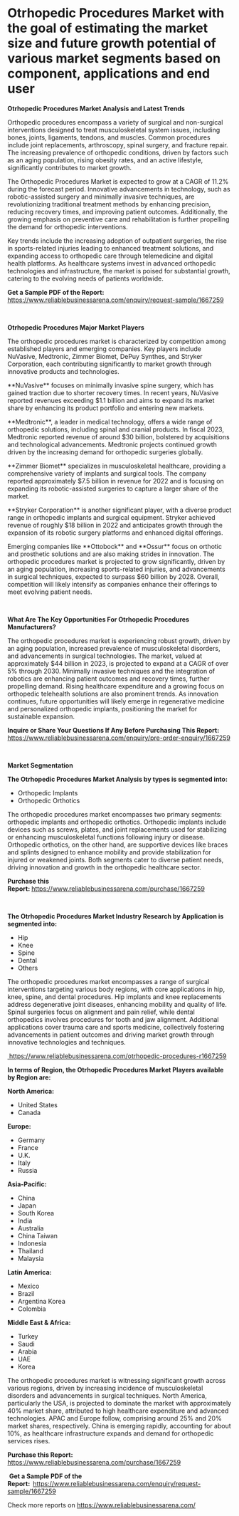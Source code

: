 <p><h1>Otrhopedic Procedures Market with the goal of estimating the market size and future growth potential of various market segments based on component, applications and end user</h1></p><p><strong>Otrhopedic Procedures Market Analysis and Latest Trends</strong></p>
<p><p>Orthopedic procedures encompass a variety of surgical and non-surgical interventions designed to treat musculoskeletal system issues, including bones, joints, ligaments, tendons, and muscles. Common procedures include joint replacements, arthroscopy, spinal surgery, and fracture repair. The increasing prevalence of orthopedic conditions, driven by factors such as an aging population, rising obesity rates, and an active lifestyle, significantly contributes to market growth.</p><p>The Orthopedic Procedures Market is expected to grow at a CAGR of 11.2% during the forecast period. Innovative advancements in technology, such as robotic-assisted surgery and minimally invasive techniques, are revolutionizing traditional treatment methods by enhancing precision, reducing recovery times, and improving patient outcomes. Additionally, the growing emphasis on preventive care and rehabilitation is further propelling the demand for orthopedic interventions.</p><p>Key trends include the increasing adoption of outpatient surgeries, the rise in sports-related injuries leading to enhanced treatment solutions, and expanding access to orthopedic care through telemedicine and digital health platforms. As healthcare systems invest in advanced orthopedic technologies and infrastructure, the market is poised for substantial growth, catering to the evolving needs of patients worldwide.</p></p>
<p><strong>Get a Sample PDF of the Report:&nbsp;</strong> <a href="https://www.reliablebusinessarena.com/enquiry/request-sample/1667259?utm_campaign=3224&utm_medium=2&utm_source=Github&utm_content=ia&utm_term=08032025&utm_id=otrhopedic-procedures">https://www.reliablebusinessarena.com/enquiry/request-sample/1667259</a></p>
<p>&nbsp;</p>
<p><strong>Otrhopedic Procedures Major Market Players</strong></p>
<p><p>The orthopedic procedures market is characterized by competition among established players and emerging companies. Key players include NuVasive, Medtronic, Zimmer Biomet, DePuy Synthes, and Stryker Corporation, each contributing significantly to market growth through innovative products and technologies.</p><p>**NuVasive** focuses on minimally invasive spine surgery, which has gained traction due to shorter recovery times. In recent years, NuVasive reported revenues exceeding $1.1 billion and aims to expand its market share by enhancing its product portfolio and entering new markets.</p><p>**Medtronic**, a leader in medical technology, offers a wide range of orthopedic solutions, including spinal and cranial products. In fiscal 2023, Medtronic reported revenue of around $30 billion, bolstered by acquisitions and technological advancements. Medtronic projects continued growth driven by the increasing demand for orthopedic surgeries globally.</p><p>**Zimmer Biomet** specializes in musculoskeletal healthcare, providing a comprehensive variety of implants and surgical tools. The company reported approximately $7.5 billion in revenue for 2022 and is focusing on expanding its robotic-assisted surgeries to capture a larger share of the market. </p><p>**Stryker Corporation** is another significant player, with a diverse product range in orthopedic implants and surgical equipment. Stryker achieved revenue of roughly $18 billion in 2022 and anticipates growth through the expansion of its robotic surgery platforms and enhanced digital offerings.</p><p>Emerging companies like **Ottobock** and **Ossur** focus on orthotic and prosthetic solutions and are also making strides in innovation. The orthopedic procedures market is projected to grow significantly, driven by an aging population, increasing sports-related injuries, and advancements in surgical techniques, expected to surpass $60 billion by 2028. Overall, competition will likely intensify as companies enhance their offerings to meet evolving patient needs.</p></p>
<p>&nbsp;</p>
<p><strong>What Are The Key Opportunities For Otrhopedic Procedures Manufacturers?</strong></p>
<p><p>The orthopedic procedures market is experiencing robust growth, driven by an aging population, increased prevalence of musculoskeletal disorders, and advancements in surgical technologies. The market, valued at approximately $44 billion in 2023, is projected to expand at a CAGR of over 5% through 2030. Minimally invasive techniques and the integration of robotics are enhancing patient outcomes and recovery times, further propelling demand. Rising healthcare expenditure and a growing focus on orthopedic telehealth solutions are also prominent trends. As innovation continues, future opportunities will likely emerge in regenerative medicine and personalized orthopedic implants, positioning the market for sustainable expansion.</p></p>
<p><strong>Inquire or Share Your Questions If Any Before Purchasing This Report:</strong> <a href="https://www.reliablebusinessarena.com/enquiry/pre-order-enquiry/1667259?utm_campaign=3224&utm_medium=2&utm_source=Github&utm_content=ia&utm_term=08032025&utm_id=otrhopedic-procedures">https://www.reliablebusinessarena.com/enquiry/pre-order-enquiry/1667259</a></p>
<p>&nbsp;</p>
<p><strong>Market Segmentation</strong></p>
<p><strong>The Otrhopedic Procedures Market Analysis by types is segmented into:</strong></p>
<p><ul><li>Orthopedic Implants</li><li>Orthopedic Orthotics</li></ul></p>
<p><p>The orthopedic procedures market encompasses two primary segments: orthopedic implants and orthopedic orthotics. Orthopedic implants include devices such as screws, plates, and joint replacements used for stabilizing or enhancing musculoskeletal functions following injury or disease. Orthopedic orthotics, on the other hand, are supportive devices like braces and splints designed to enhance mobility and provide stabilization for injured or weakened joints. Both segments cater to diverse patient needs, driving innovation and growth in the orthopedic healthcare sector.</p></p>
<p><strong>Purchase this Report:&nbsp;</strong><a href="https://www.reliablebusinessarena.com/purchase/1667259?utm_campaign=3224&utm_medium=2&utm_source=Github&utm_content=ia&utm_term=08032025&utm_id=otrhopedic-procedures">https://www.reliablebusinessarena.com/purchase/1667259</a></p>
<p>&nbsp;</p>
<p><strong>The Otrhopedic Procedures Market Industry Research by Application is segmented into:</strong></p>
<p><ul><li>Hip</li><li>Knee</li><li>Spine</li><li>Dental</li><li>Others</li></ul></p>
<p><p>The orthopedic procedures market encompasses a range of surgical interventions targeting various body regions, with core applications in hip, knee, spine, and dental procedures. Hip implants and knee replacements address degenerative joint diseases, enhancing mobility and quality of life. Spinal surgeries focus on alignment and pain relief, while dental orthopedics involves procedures for tooth and jaw alignment. Additional applications cover trauma care and sports medicine, collectively fostering advancements in patient outcomes and driving market growth through innovative technologies and techniques.</p></p>
<p><a href="https://www.reliablebusinessarena.com/otrhopedic-procedures-r1667259?utm_campaign=3224&utm_medium=2&utm_source=Github&utm_content=ia&utm_term=08032025&utm_id=otrhopedic-procedures">&nbsp;https://www.reliablebusinessarena.com/otrhopedic-procedures-r1667259</a></p>
<p><strong>In terms of Region, the Otrhopedic Procedures Market Players available by Region are:</strong></p>
<p>
    <p> <strong> North America: </strong>
        <ul>
            <li>United States</li>
            <li>Canada</li>
        </ul>
        </p> 
    <p> <strong> Europe: </strong>
        <ul>
            <li>Germany</li>
            <li>France</li>
            <li>U.K.</li>
            <li>Italy</li>
            <li>Russia</li>
        </ul>
        </p> 
    <p> <strong> Asia-Pacific: </strong>
        <ul>
            <li>China</li>
            <li>Japan</li>
            <li>South Korea</li>
            <li>India</li>
            <li>Australia</li>
            <li>China Taiwan</li>
            <li>Indonesia</li>
            <li>Thailand</li>
            <li>Malaysia</li>
        </ul>
        </p> 
    <p> <strong> Latin America: </strong>
        <ul>
            <li>Mexico</li>
            <li>Brazil</li>
            <li>Argentina Korea</li>
            <li>Colombia</li>
        </ul>
        </p> 
    <p> <strong> Middle East & Africa: </strong>
        <ul>
            <li>Turkey</li>
            <li>Saudi</li>
            <li>Arabia</li>
            <li>UAE</li>
            <li>Korea</li>
        </ul>
    </p>
    </p>
<p><p>The orthopedic procedures market is witnessing significant growth across various regions, driven by increasing incidence of musculoskeletal disorders and advancements in surgical techniques. North America, particularly the USA, is projected to dominate the market with approximately 40% market share, attributed to high healthcare expenditure and advanced technologies. APAC and Europe follow, comprising around 25% and 20% market shares, respectively. China is emerging rapidly, accounting for about 10%, as healthcare infrastructure expands and demand for orthopedic services rises.</p></p>
<p><strong>Purchase this Report: </strong><a href="https://www.reliablebusinessarena.com/purchase/1667259?utm_campaign=3224&utm_medium=2&utm_source=Github&utm_content=ia&utm_term=08032025&utm_id=otrhopedic-procedures">https://www.reliablebusinessarena.com/purchase/1667259</a></p>
<p>&nbsp;<strong>Get a Sample PDF of the Report:&nbsp;&nbsp;</strong><a href="https://www.reliablebusinessarena.com/enquiry/request-sample/1667259?utm_campaign=3224&utm_medium=2&utm_source=Github&utm_content=ia&utm_term=08032025&utm_id=otrhopedic-procedures">https://www.reliablebusinessarena.com/enquiry/request-sample/1667259</a></p>
<p><strong></strong></p>
<p>Check more reports on <a href="https://www.reliablebusinessarena.com/?utm_campaign=3224&utm_medium=2&utm_source=Github&utm_content=ia&utm_term=08032025&utm_id=otrhopedic-procedures">https://www.reliablebusinessarena.com/</a></p>